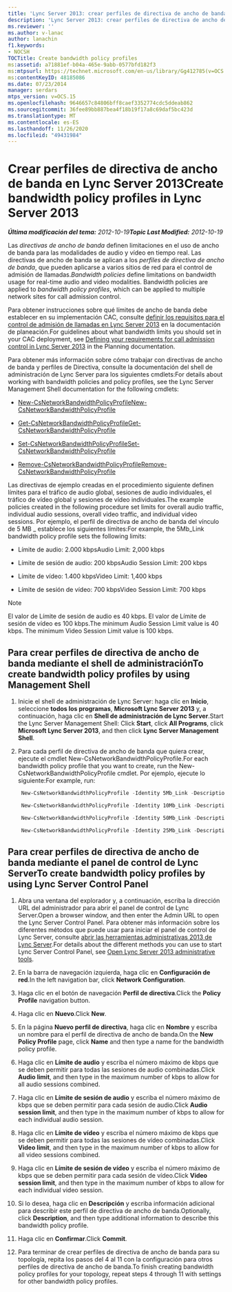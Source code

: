 ```yaml
---
title: 'Lync Server 2013: crear perfiles de directiva de ancho de banda'
description: 'Lync Server 2013: crear perfiles de directiva de ancho de banda.'
ms.reviewer: ''
ms.author: v-lanac
author: lanachin
f1.keywords:
- NOCSH
TOCTitle: Create bandwidth policy profiles
ms:assetid: a71881ef-b04a-465e-9abb-0577bfd182f3
ms:mtpsurl: https://technet.microsoft.com/en-us/library/Gg412785(v=OCS.15)
ms:contentKeyID: 48185086
ms.date: 07/23/2014
manager: serdars
mtps_version: v=OCS.15
ms.openlocfilehash: 9646657c84806bff8caef3352774cdc5ddeab862
ms.sourcegitcommit: 36fee89bb887bea4f18b19f17a8c69daf5bc423d
ms.translationtype: MT
ms.contentlocale: es-ES
ms.lasthandoff: 11/26/2020
ms.locfileid: "49431984"
---
```

# <a name="create-bandwidth-policy-profiles-in-lync-server-2013"></a><span data-ttu-id="dc202-103">Crear perfiles de directiva de ancho de banda en Lync Server 2013</span><span class="sxs-lookup"><span data-stu-id="dc202-103">Create bandwidth policy profiles in Lync Server 2013</span></span>

<div data-xmlns="http://www.w3.org/1999/xhtml">

<div class="topic" data-xmlns="http://www.w3.org/1999/xhtml" data-msxsl="urn:schemas-microsoft-com:xslt" data-cs="https://msdn.microsoft.com/">

<div data-asp="https://msdn2.microsoft.com/asp">



</div>

<div id="mainSection">

<div id="mainBody"><span data-ttu-id="dc202-104">

<span> </span></span><span class="sxs-lookup"><span data-stu-id="dc202-104">

<span> </span></span></span>

<span data-ttu-id="dc202-105">_**Última modificación del tema:** 2012-10-19_</span><span class="sxs-lookup"><span data-stu-id="dc202-105">_**Topic Last Modified:** 2012-10-19_</span></span>

<span data-ttu-id="dc202-p101">Las *directivas de ancho de banda* definen limitaciones en el uso de ancho de banda para las modalidades de audio y vídeo en tiempo real. Las directivas de ancho de banda se aplican a los *perfiles de directiva de ancho de banda*, que pueden aplicarse a varios sitios de red para el control de admisión de llamadas.</span><span class="sxs-lookup"><span data-stu-id="dc202-p101">*Bandwidth policies* define limitations on bandwidth usage for real-time audio and video modalities. Bandwidth policies are applied to *bandwidth policy profiles*, which can be applied to multiple network sites for call admission control.</span></span>

<span data-ttu-id="dc202-108">Para obtener instrucciones sobre qué límites de ancho de banda debe establecer en su implementación CAC, consulte [definir los requisitos para el control de admisión de llamadas en Lync Server 2013](lync-server-2013-defining-your-requirements-for-call-admission-control.md) en la documentación de planeación.</span><span class="sxs-lookup"><span data-stu-id="dc202-108">For guidelines about what bandwidth limits you should set in your CAC deployment, see [Defining your requirements for call admission control in Lync Server 2013](lync-server-2013-defining-your-requirements-for-call-admission-control.md) in the Planning documentation.</span></span>

<span data-ttu-id="dc202-109">Para obtener más información sobre cómo trabajar con directivas de ancho de banda y perfiles de Directiva, consulte la documentación del shell de administración de Lync Server para los siguientes cmdlets:</span><span class="sxs-lookup"><span data-stu-id="dc202-109">For details about working with bandwidth policies and policy profiles, see the Lync Server Management Shell documentation for the following cmdlets:</span></span>

  - [<span data-ttu-id="dc202-110">New-CsNetworkBandwidthPolicyProfile</span><span class="sxs-lookup"><span data-stu-id="dc202-110">New-CsNetworkBandwidthPolicyProfile</span></span>](https://docs.microsoft.com/powershell/module/skype/New-CsNetworkBandwidthPolicyProfile)

  - [<span data-ttu-id="dc202-111">Get-CsNetworkBandwidthPolicyProfile</span><span class="sxs-lookup"><span data-stu-id="dc202-111">Get-CsNetworkBandwidthPolicyProfile</span></span>](https://docs.microsoft.com/powershell/module/skype/Get-CsNetworkBandwidthPolicyProfile)

  - [<span data-ttu-id="dc202-112">Set-CsNetworkBandwidthPolicyProfile</span><span class="sxs-lookup"><span data-stu-id="dc202-112">Set-CsNetworkBandwidthPolicyProfile</span></span>](https://docs.microsoft.com/powershell/module/skype/Set-CsNetworkBandwidthPolicyProfile)

  - [<span data-ttu-id="dc202-113">Remove-CsNetworkBandwidthPolicyProfile</span><span class="sxs-lookup"><span data-stu-id="dc202-113">Remove-CsNetworkBandwidthPolicyProfile</span></span>](https://docs.microsoft.com/powershell/module/skype/Remove-CsNetworkBandwidthPolicyProfile)

<span data-ttu-id="dc202-114">Las directivas de ejemplo creadas en el procedimiento siguiente definen límites para el tráfico de audio global, sesiones de audio individuales, el tráfico de vídeo global y sesiones de vídeo individuales.</span><span class="sxs-lookup"><span data-stu-id="dc202-114">The example policies created in the following procedure set limits for overall audio traffic, individual audio sessions, overall video traffic, and individual video sessions.</span></span> <span data-ttu-id="dc202-115">Por ejemplo, el perfil de directiva de ancho de banda del vínculo de 5 MB \_ establece los siguientes límites:</span><span class="sxs-lookup"><span data-stu-id="dc202-115">For example, the 5Mb\_Link bandwidth policy profile sets the following limits:</span></span>

  - <span data-ttu-id="dc202-116">Límite de audio: 2.000 kbps</span><span class="sxs-lookup"><span data-stu-id="dc202-116">Audio Limit: 2,000 kbps</span></span>

  - <span data-ttu-id="dc202-117">Límite de sesión de audio: 200 kbps</span><span class="sxs-lookup"><span data-stu-id="dc202-117">Audio Session Limit: 200 kbps</span></span>

  - <span data-ttu-id="dc202-118">Límite de vídeo: 1.400 kbps</span><span class="sxs-lookup"><span data-stu-id="dc202-118">Video Limit: 1,400 kbps</span></span>

  - <span data-ttu-id="dc202-119">Límite de sesión de vídeo: 700 kbps</span><span class="sxs-lookup"><span data-stu-id="dc202-119">Video Session Limit: 700 kbps</span></span>

<div class=" ">


> [!NOTE]  
> <span data-ttu-id="dc202-p103">El valor de Límite de sesión de audio es 40 kbps. El valor de Límite de sesión de vídeo es 100 kbps.</span><span class="sxs-lookup"><span data-stu-id="dc202-p103">The minimum Audio Session Limit value is 40 kbps. The minimum Video Session Limit value is 100 kbps.</span></span>



</div>

<div>

## <a name="to-create-bandwidth-policy-profiles-by-using-management-shell"></a><span data-ttu-id="dc202-122">Para crear perfiles de directiva de ancho de banda mediante el shell de administración</span><span class="sxs-lookup"><span data-stu-id="dc202-122">To create bandwidth policy profiles by using Management Shell</span></span>

1.  <span data-ttu-id="dc202-123">Inicie el shell de administración de Lync Server: haga clic en **Inicio**, seleccione **todos los programas**, **Microsoft Lync Server 2013** y, a continuación, haga clic en **Shell de administración de Lync Server**.</span><span class="sxs-lookup"><span data-stu-id="dc202-123">Start the Lync Server Management Shell: Click **Start**, click **All Programs**, click **Microsoft Lync Server 2013**, and then click **Lync Server Management Shell**.</span></span>

2.  <span data-ttu-id="dc202-124">Para cada perfil de directiva de ancho de banda que quiera crear, ejecute el cmdlet New-CsNetworkBandwidthPolicyProfile.</span><span class="sxs-lookup"><span data-stu-id="dc202-124">For each bandwidth policy profile that you want to create, run the New-CsNetworkBandwidthPolicyProfile cmdlet.</span></span> <span data-ttu-id="dc202-125">Por ejemplo, ejecute lo siguiente:</span><span class="sxs-lookup"><span data-stu-id="dc202-125">For example, run:</span></span>
    
       ```powershell
        New-CsNetworkBandwidthPolicyProfile -Identity 5Mb_Link -Description "BW profile for 5Mb links" -AudioBWLimit 2000 -AudioBWSessionLimit 200 -VideoBWLimit 1400  -VideoBWSessionLimit 700
       ```
    
       ```powershell
        New-CsNetworkBandwidthPolicyProfile -Identity 10Mb_Link -Description "BW profile for 10Mb links" -AudioBWLimit 4000 -AudioBWSessionLimit 200 -VideoBWLimit 2800 -VideoBWSessionLimit 700
       ```
    
       ```powershell
        New-CsNetworkBandwidthPolicyProfile -Identity 50Mb_Link -Description "BW profile for 50Mb links" -AudioBWLimit 20000 -AudioBWSessionLimit 200 -VideoBWLimit 14000 -VideoBWSessionLimit 700
       ```
    
       ```powershell
        New-CsNetworkBandwidthPolicyProfile -Identity 25Mb_Link -Description "BW profile for 25Mb links" -AudioBWLimit 10000 -AudioBWSessionLimit 200 -VideoBWLimit 7000 -VideoBWSessionLimit 700
       ```

</div>

<div>

## <a name="to-create-bandwidth-policy-profiles-by-using-lync-server-control-panel"></a><span data-ttu-id="dc202-126">Para crear perfiles de directiva de ancho de banda mediante el panel de control de Lync Server</span><span class="sxs-lookup"><span data-stu-id="dc202-126">To create bandwidth policy profiles by using Lync Server Control Panel</span></span>

1.  <span data-ttu-id="dc202-127">Abra una ventana del explorador y, a continuación, escriba la dirección URL del administrador para abrir el panel de control de Lync Server.</span><span class="sxs-lookup"><span data-stu-id="dc202-127">Open a browser window, and then enter the Admin URL to open the Lync Server Control Panel.</span></span> <span data-ttu-id="dc202-128">Para obtener más información sobre los diferentes métodos que puede usar para iniciar el panel de control de Lync Server, consulte [abrir las herramientas administrativas 2013 de Lync Server](lync-server-2013-open-lync-server-administrative-tools.md).</span><span class="sxs-lookup"><span data-stu-id="dc202-128">For details about the different methods you can use to start Lync Server Control Panel, see [Open Lync Server 2013 administrative tools](lync-server-2013-open-lync-server-administrative-tools.md).</span></span>

2.  <span data-ttu-id="dc202-129">En la barra de navegación izquierda, haga clic en **Configuración de red**.</span><span class="sxs-lookup"><span data-stu-id="dc202-129">In the left navigation bar, click **Network Configuration**.</span></span>

3.  <span data-ttu-id="dc202-130">Haga clic en el botón de navegación **Perfil de directiva**.</span><span class="sxs-lookup"><span data-stu-id="dc202-130">Click the **Policy Profile** navigation button.</span></span>

4.  <span data-ttu-id="dc202-131">Haga clic en **Nuevo**.</span><span class="sxs-lookup"><span data-stu-id="dc202-131">Click **New**.</span></span>

5.  <span data-ttu-id="dc202-132">En la página **Nuevo perfil de directiva**, haga clic en **Nombre** y escriba un nombre para el perfil de directiva de ancho de banda.</span><span class="sxs-lookup"><span data-stu-id="dc202-132">On the **New Policy Profile** page, click **Name** and then type a name for the bandwidth policy profile.</span></span>

6.  <span data-ttu-id="dc202-133">Haga clic en **Límite de audio** y escriba el número máximo de kbps que se deben permitir para todas las sesiones de audio combinadas.</span><span class="sxs-lookup"><span data-stu-id="dc202-133">Click **Audio limit**, and then type in the maximum number of kbps to allow for all audio sessions combined.</span></span>

7.  <span data-ttu-id="dc202-134">Haga clic en **Límite de sesión de audio** y escriba el número máximo de kbps que se deben permitir para cada sesión de audio.</span><span class="sxs-lookup"><span data-stu-id="dc202-134">Click **Audio session limit**, and then type in the maximum number of kbps to allow for each individual audio session.</span></span>

8.  <span data-ttu-id="dc202-135">Haga clic en **Límite de vídeo** y escriba el número máximo de kbps que se deben permitir para todas las sesiones de vídeo combinadas.</span><span class="sxs-lookup"><span data-stu-id="dc202-135">Click **Video limit**, and then type in the maximum number of kbps to allow for all video sessions combined.</span></span>

9.  <span data-ttu-id="dc202-136">Haga clic en **Límite de sesión de vídeo** y escriba el número máximo de kbps que se deben permitir para cada sesión de vídeo.</span><span class="sxs-lookup"><span data-stu-id="dc202-136">Click **Video session limit**, and then type in the maximum number of kbps to allow for each individual video session.</span></span>

10. <span data-ttu-id="dc202-137">Si lo desea, haga clic en **Descripción** y escriba información adicional para describir este perfil de directiva de ancho de banda.</span><span class="sxs-lookup"><span data-stu-id="dc202-137">Optionally, click **Description**, and then type additional information to describe this bandwidth policy profile.</span></span>

11. <span data-ttu-id="dc202-138">Haga clic en **Confirmar**.</span><span class="sxs-lookup"><span data-stu-id="dc202-138">Click **Commit**.</span></span>

12. <span data-ttu-id="dc202-139">Para terminar de crear perfiles de directiva de ancho de banda para su topología, repita los pasos del 4 al 11 con la configuración para otros perfiles de directiva de ancho de banda.</span><span class="sxs-lookup"><span data-stu-id="dc202-139">To finish creating bandwidth policy profiles for your topology, repeat steps 4 through 11 with settings for other bandwidth policy profiles.</span></span>

<span data-ttu-id="dc202-140"></div>

</div>

<span> </span>

</div>

</div>

</span><span class="sxs-lookup"><span data-stu-id="dc202-140"></div>

</div>

<span> </span>

</div>

</div>

</span></span></div>

